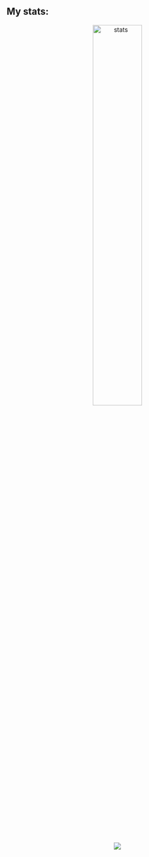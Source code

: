 <h2>My stats:</h2>
<div align="center">

<img alt="stats" width="47%" src='https://github-readme-stats.vercel.app/api?username=datnham0212&show_icons=true&theme=gruvbox&card_height=300' />
<!--&show=reviews,discussions_started,discussions_answered,prs_merged,prs_merged_percentage-->
<br><br>

<img src="https://leetcode-status.vercel.app/card/api/datnham0212?theme=dark&border=false&hide_title=false&custom_title=datnham0212's LeetCode stats" />

<br><br>

</div>



<!--
[![trophy](https://github-profile-trophy.vercel.app/?username=datnham0212&theme=gruvbox)](https://github.com/ryo-ma/github-profile-trophy)
**datnham0212/datnham0212** is a ✨ _special_ ✨ repository because its `README.md` (this file) appears on your GitHub profile.

Here are some ideas to get you started:

- 🔭 I’m currently working on ...
- 🌱 I’m currently learning ...
- 👯 I’m looking to collaborate on ...
- 🤔 I’m looking for help with ...
- 💬 Ask me about ...
- 📫 How to reach me: ...
- 😄 Pronouns: ...
- ⚡ Fun fact: ...
-->
